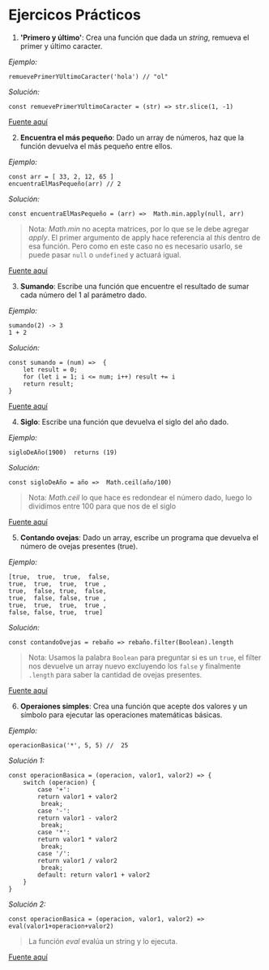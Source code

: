 # Ejercicos Prácticos

1. **'Primero y último'**: Crea una función que dada un _string_, remueva el primer y último caracter.

*Ejemplo:*

    remuevePrimerYUltimoCaracter('hola') // "ol"

*Solución:*

    const remuevePrimerYUltimoCaracter = (str) => str.slice(1, -1)

[Fuente aquí](https://www.codewars.com/kata/56bc28ad5bdaeb48760009b0)

2. **Encuentra el más pequeño**: Dado un array de números, haz que la función devuelva el más pequeño entre ellos.

*Ejemplo:*

    const arr = [ 33, 2, 12, 65 ]
    encuentraElMasPequeño(arr) // 2

*Solución:*

    const encuentraElMasPequeño = (arr) =>  Math.min.apply(null, arr)

> Nota: _Math.min_ no acepta matrices, por lo que se le debe agregar _apply_. El primer argumento de apply hace referencia al _this_ dentro de esa función. Pero como en este caso no es necesario usarlo, se puede pasar `null` o `undefined` y actuará igual.

[Fuente aquí](https://www.codewars.com/kata/55a2d7ebe362935a210000b2)

3. **Sumando**: Escribe una función que encuentre el resultado de sumar cada número del 1 al parámetro dado.

*Ejemplo:*

    sumando(2) -> 3
    1 + 2

*Solución:*

    const sumando = (num) =>  {
        let result = 0;
        for (let i = 1; i <= num; i++) result += i
        return result;
    }

[Fuente aquí](https://www.codewars.com/kata/55d24f55d7dd296eb9000030)

4. **Siglo**: Escribe una función que devuelva el siglo del año dado.

*Ejemplo:*

    sigloDeAño(1900)  returns (19)

*Solución:*

    const sigloDeAño = año =>  Math.ceil(año/100)

 > Nota:  _Math.ceil_ lo que hace es redondear el número dado, luego lo dividimos entre 100 para que nos de el siglo  

[Fuente aquí](https://www.codewars.com/kata/5a3fe3dde1ce0e8ed6000097)


5. **Contando ovejas**: Dado un array, escribe un programa que devuelva el número de ovejas presentes (true).

*Ejemplo:*

    [true,  true,  true,  false,
    true,  true,  true,  true ,
    true,  false, true,  false,
    true,  false, false, true ,
    true,  true,  true,  true ,
    false, false, true,  true]

*Solución:*

    const contandoOvejas = rebaño => rebaño.filter(Boolean).length

> Nota:  Usamos la palabra `Boolean` para preguntar si es un `true`, el filter nos devuelve un array nuevo excluyendo los `false` y finalmente `.length` para saber la cantidad de ovejas presentes.

[Fuente aquí](https://www.codewars.com/kata/54edbc7200b811e956000556)


6. **Operaiones simples**: Crea una función que acepte dos valores y un símbolo para ejecutar las operaciones matemáticas básicas.

*Ejemplo:*

    operacionBasica('*', 5, 5) //  25

*Solución 1:*

    const operacionBasica = (operacion, valor1, valor2) => {
        switch (operacion) {
            case '+':
            return valor1 + valor2
             break;
            case '-':
            return valor1 - valor2
             break;
            case '*':
            return valor1 * valor2
             break;
            case '/':
            return valor1 / valor2
             break;
            default: return valor1 + valor2
        }
    }

*Solución 2:*

    const operacionBasica = (operacion, valor1, valor2) => eval(valor1+operacion+valor2)

 > La función _eval_ evalúa un string y lo ejecuta.

[Fuente aquí](https://www.codewars.com/kata/57356c55867b9b7a60000bd7)



<!-- 1. **esPrimo** - Crea una función que devuelva `true`o `false` dependiendo del número que pases como parámetro. Ejemplo:

        isPrime(0)                          // false
        isPrime(1)                          // false
        isPrime(17)                         // true
        isPrime(10000000000000)             // false

**Solución:**

        const esPrimo = (num) => {
            for(i = 0; i <= num; i++) {
              num % i === 0 ? false : true
            }
        } -->
